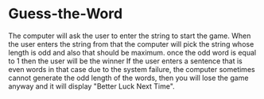# Guess-the-Word
The computer will ask the user to enter the string to start the game.
When the user enters the string from that the computer will pick the string whose length is odd and also that should be maximum. 
once the odd word is equal to 1 then the user will be the winner
If the user enters a sentence that is even words in that case due to the system failure, the computer sometimes cannot generate the odd length of the words, then you will lose the game anyway and it will display "Better Luck Next Time".  
